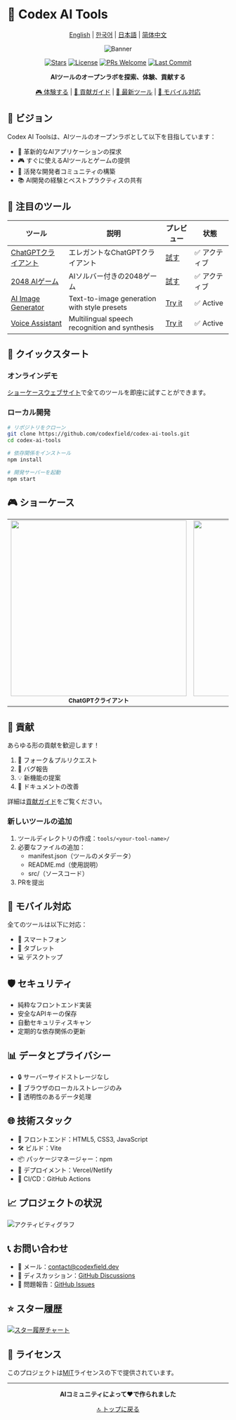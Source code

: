# 🚀 Codex AI Tools

<div align="center">

[English](README.md) | [한국어](README.ko.md) | [日本語](README.ja.md) | [简体中文](README.zh-CN.md)

![Banner](https://via.placeholder.com/800x200/10a37f/ffffff?text=Codex+AI+Tools)

[![Stars](https://img.shields.io/github/stars/codexfield/codex-ai-tools?style=social)](https://github.com/codexfield/codex-ai-tools/stargazers)
[![License](https://img.shields.io/badge/license-MIT-blue.svg)](LICENSE)
[![PRs Welcome](https://img.shields.io/badge/PRs-welcome-brightgreen.svg)](CONTRIBUTING.md)
[![Last Commit](https://img.shields.io/github/last-commit/codexfield/codex-ai-tools)](https://github.com/codexfield/codex-ai-tools/commits/main)

**AIツールのオープンラボを探索、体験、貢献する**

[🎮 体験する](https://codex-ai-tools.vercel.app) | [📖 貢献ガイド](CONTRIBUTING.md) | [🌟 最新ツール](#featured-tools) | [📱 モバイル対応](#mobile-support)

</div>

## 🎯 ビジョン

Codex AI Toolsは、AIツールのオープンラボとして以下を目指しています：

- 🔬 革新的なAIアプリケーションの探求
- 🎮 すぐに使えるAIツールとゲームの提供
- 🤝 活発な開発者コミュニティの構築
- 📚 AI開発の経験とベストプラクティスの共有

## 🌟 注目のツール

| ツール | 説明 | プレビュー | 状態 |
|--------|------|------------|-------|
| [ChatGPTクライアント](tools/chat-gpt) | エレガントなChatGPTクライアント | [試す](https://codex-ai-tools.vercel.app/chat-gpt) | ✅ アクティブ |
| [2048 AIゲーム](tools/game-2048) | AIソルバー付きの2048ゲーム | [試す](https://codex-ai-tools.vercel.app/game-2048) | ✅ アクティブ |
| [AI Image Generator](tools/image-generator) | Text-to-image generation with style presets | [Try it](https://codex-ai-tools.vercel.app/image-generator) | ✅ Active |
| [Voice Assistant](tools/voice-assistant) | Multilingual speech recognition and synthesis | [Try it](https://codex-ai-tools.vercel.app/voice-assistant) | ✅ Active |

## 🚀 クイックスタート

### オンラインデモ

[ショーケースウェブサイト](https://codex-ai-tools.vercel.app)で全てのツールを即座に試すことができます。

### ローカル開発

```bash
# リポジトリをクローン
git clone https://github.com/codexfield/codex-ai-tools.git
cd codex-ai-tools

# 依存関係をインストール
npm install

# 開発サーバーを起動
npm start
```

## 🎮 ショーケース

<div align="center">
<table>
<tr>
<td align="center">
    <img src="docs/images/chat-preview.png" width="400px"/><br />
    <sub><b>ChatGPTクライアント</b></sub>
</td>
<td align="center">
    <img src="docs/images/2048-preview.png" width="400px"/><br />
    <sub><b>2048 AIゲーム</b></sub>
</td>
</tr>
</table>
</div>

## 🤝 貢献

あらゆる形の貢献を歓迎します！

1. 🔄 フォーク＆プルリクエスト
2. 🐛 バグ報告
3. 💡 新機能の提案
4. 📖 ドキュメントの改善

詳細は[貢献ガイド](CONTRIBUTING.md)をご覧ください。

### 新しいツールの追加

1. ツールディレクトリの作成：`tools/<your-tool-name>/`
2. 必要なファイルの追加：
   - manifest.json（ツールのメタデータ）
   - README.md（使用説明）
   - src/（ソースコード）
3. PRを提出

## 📱 モバイル対応

全てのツールは以下に対応：
- 📱 スマートフォン
- 📱 タブレット
- 💻 デスクトップ

## 🛡️ セキュリティ

- 純粋なフロントエンド実装
- 安全なAPIキーの保存
- 自動セキュリティスキャン
- 定期的な依存関係の更新

## 📊 データとプライバシー

- 🔒 サーバーサイドストレージなし
- 💾 ブラウザのローカルストレージのみ
- 🤝 透明性のあるデータ処理

## 🌐 技術スタック

- 🎨 フロントエンド：HTML5, CSS3, JavaScript
- 🛠️ ビルド：Vite
- 📦 パッケージマネージャー：npm
- 🚀 デプロイメント：Vercel/Netlify
- 🔄 CI/CD：GitHub Actions

## 📈 プロジェクトの状況

![アクティビティグラフ](https://activity-graph.herokuapp.com/graph?username=codexfield&theme=minimal)

## 📞 お問い合わせ

- 📧 メール：[contact@codexfield.dev](mailto:contact@codexfield.dev)
- 💬 ディスカッション：[GitHub Discussions](https://github.com/codexfield/codex-ai-tools/discussions)
- 🐛 問題報告：[GitHub Issues](https://github.com/codexfield/codex-ai-tools/issues)

## ⭐ スター履歴

[![スター履歴チャート](https://api.star-history.com/svg?repos=codexfield/codex-ai-tools&type=Date)](https://star-history.com/#codexfield/codex-ai-tools&Date)

## 📜 ライセンス

このプロジェクトは[MIT](LICENSE)ライセンスの下で提供されています。

---

<div align="center">

**AIコミュニティによって❤️で作られました**

[🔝 トップに戻る](#-codex-ai-tools)

</div>